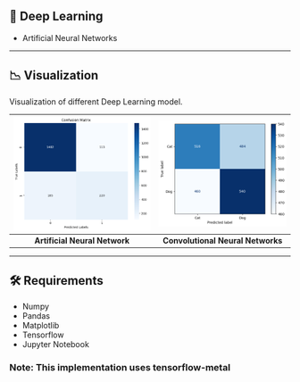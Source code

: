 ## 📎 Deep Learning

- Artificial Neural Networks

---

## 📉 Visualization

Visualization of different Deep Learning model.

| ![Image 1](./images/ann.png) | ![Image 2](./images/cnn.png) |
|:--------------------------------:|:--------------------------------:|
| **Artificial Neural Network**          | **Convolutional Neural Networks**          |

---

## 🛠️ Requirements

- Numpy
- Pandas 
- Matplotlib
- Tensorflow
- Jupyter Notebook

### Note: This implementation uses tensorflow-metal
